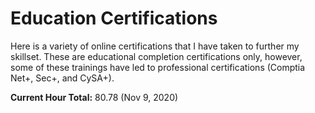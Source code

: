 # Education Certifications

Here is a variety of online certifications that I have taken to further my skillset. These are educational completion certifications only, however, some of these trainings have led to
professional certifications (Comptia Net+, Sec+, and CySA+).

**Current Hour Total:** 80.78 (Nov 9, 2020)
